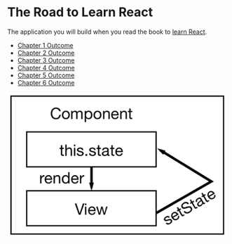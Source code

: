 # The Road to Learn React

The application you will build when you read the book to [learn React](https://www.robinwieruch.de/the-road-to-learn-react/).

* [Chapter 1 Outcome](https://github.com/rwieruch/hackernews-client/tree/0c5a701170dcc72fe68bdd594df3a6522f58fbb3)
* [Chapter 2 Outcome](https://github.com/rwieruch/hackernews-client/tree/2705dcd1a2027c4a6ecb8132428b399785afdfa5)
* [Chapter 3 Outcome](https://github.com/rwieruch/hackernews-client/tree/e60436a9d6c449e76a362aef44dd5667357b7994)
* [Chapter 4 Outcome](https://github.com/rwieruch/hackernews-client/tree/393ce5a350aa34b1c7ae056333f7bb7b0807caef)
* [Chapter 5 Outcome](https://github.com/rwieruch/hackernews-client/tree/9456117fb67bbe98d7e3f41bbc85b4a035020e7e)
* [Chapter 6 Outcome](https://github.com/rwieruch/hackernews-client/tree/72a0828790f365af9d68a9f529c8ebe5db2e9c7f)

<img src="https://github.com/NamXH/hackernews-client/blob/master/React%20Component%20Life-cycle.png" width="500">
